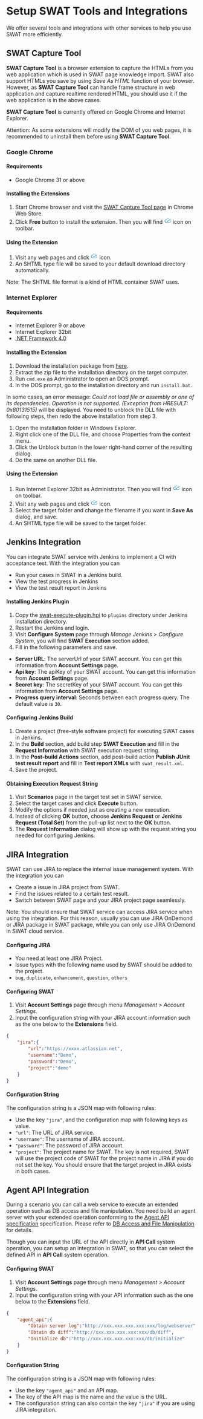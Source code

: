 Setup SWAT Tools and Integrations
===

We offer several tools and integrations with other services to help you use SWAT more efficiently.

SWAT Capture Tool
---

**SWAT Capture Tool** is a browser extension to capture the HTMLs from you web application which is used in SWAT page knowledge import. SWAT also support HTMLs you save by using *Save As HTML* function of your browser. However, as **SWAT Capture Tool** can handle frame structure in web application and capture realtime rendered HTML, you should use it if the web application is in the above cases.

**SWAT Capture Tool** is currently offered on Google Chrome and Internet Explorer.

Attention: As some extensions will modify the DOM of you web pages, it is recommended to uninstall them before using **SWAT Capture Tool**.

### Google Chrome

#### Requirements

* Google Chrome 31 or above 

#### Installing the Extensions

1. Start Chrome browser and visit the [SWAT Capture Tool page](https://chrome.google.com/webstore/detail/lblhhpmbencpjckcgehlfndpibomonie) in Chrome Web Store.
2. Click <span class="glyphicon glyphicon-plus"></span> **Free** button to install the extension. Then you will find ![SWAT icon](assets/images/extension.png) icon on toolbar.

#### Using the Extension

1. Visit any web pages and click ![SWAT icon](assets/images/extension.png) icon. 
2. An SHTML type file will be saved to your default download directory automatically.

Note: The SHTML file format is a kind of HTML container SWAT uses.

### Internet Explorer

#### Requirements

* Internet Explorer 9 or above
* Internet Explorer 32bit
* [.NET Framework 4.0](http://www.microsoft.com/en-US/download/details.aspx?id=17718)

#### Installing the Extension

1. Download the installation package from [here](http://www.smartekworks.com/tools/swat-ie-capture.zip).
2. Extract the zip file to the installation directory on the target computer.
3. Run `cmd.exe` as Administrator to open an DOS prompt.
4. In the DOS prompt, go to the installation directory and run `install.bat`.

In some cases, an error message: *Could not load file or assembly or one of its dependencies. Operation is not supported. (Exception from HRESULT: 0x80131515)* will be displayed. You need to unblock the DLL file with following steps, then redo the above installation from step 3.

1. Open the installation folder in Windows Explorer.
2. Right click one of the DLL file, and choose Properties from the context menu.
3. Click the Unblock button in the lower right-hand corner of the resulting dialog.
4. Do the same on another DLL file.

#### Using the Extension

1. Run Internet Explorer 32bit as Administrator. Then you will find ![SWAT icon](assets/images/extension.png) icon on toolbar.
2. Visit any web pages and click ![SWAT icon](assets/images/extension.png) icon. 
3. Select the target folder and change the filename if you want in **Save As** dialog, and save.
4. An SHTML type file will be saved to the target folder.

Jenkins Integration
---

You can integrate SWAT service with Jenkins to implement a CI with acceptance test. With the integration you can

* Run your cases in SWAT in a Jenkins build.
* View the test progress in Jenkins
* View the test result report in Jenkins

#### Installing Jenkins Plugin

1. Copy the [swat-execute-plugin.hpi](http://www.smartekworks.com/tools/swat-execute-plugin.hpi) to `plugins` directory under Jenkins installation directory.
2. Restart the Jenkins and login.
3. Visit **Configure System** page through *Manage Jenkins > Configure System*, you will find **SWAT Execution** section added.
4. Fill in the following parameters and save.
 * **Server URL**: The serverUrl of your SWAT account. You can get this information from **Account Settings** page.
 * **Api key**: The apiKey of your SWAT account. You can get this information from **Account Settings** page.
 * **Secret key**: The secretKey of your SWAT account. You can get this information from **Account Settings** page.
 * **Progress query interval**: Seconds between each progress query. The default value is `30`.

#### Configuring Jenkins Build

1. Create a project (free-style software project) for executing SWAT cases in Jenkins.
2. In the **Build** section, add build step **SWAT Execution** and fill in the **Request Information** with SWAT execution request string.
3. In the **Post-build Actions** section, add post-build action **Publish JUnit test result report** and fill in **Test report XMLs** with `swat_result.xml`.
4. Save the project.

#### Obtaining Execution Request String

1. Visit **Scenarios** page in the target test set in SWAT service.
2. Select the target cases and click **Execute** button.
3. Modify the options if needed just as creating a new execution.
4. Instead of clicking **OK** button, choose **Jenkins Request** or **Jenkins Request (Total Set)** from the pull-up list next to the **OK** button.
5. The **Request Information** dialog will show up with the request string you needed for configuring Jenkins.

JIRA Integration
---

SWAT can use JIRA to replace the internal issue management system. With the integration you can

* Create a issue in JIRA project from SWAT.
* Find the issues related to a certain test result.
* Switch between SWAT page and your JIRA project page seamlessly.

Note: You should ensure that SWAT service can access JIRA service when using the integration. For this reason, usually you can use JIRA OnDemond or JIRA package in SWAT package, while you can only use JIRA OnDemond in SWAT cloud service.

#### Configuring JIRA

* You need at least one JIRA Project.
* Issue types with the following name used by SWAT should be added to the project.
 * `bug`, `duplicate`, `enhancement`, `question`, `others`

#### Configuring SWAT

1. Visit **Account Settings** page through menu *Management > Account Settings*.
2. Input the configuration string with your JIRA account information such as the one below to the **Extensions** field. 
```json
{
	"jira":{
		"url":"https://xxxx.atlassian.net", 
		"username":"Demo", 
		"password":"Demo", 
		"project":"demo"
	}
}
```

#### Configuration String

The configuration string is a JSON map with following rules:

* Use the key `"jira"`, and the configuration map with following keys as value.
 * `"url"`: The URL of JIRA service.
 * `"username"`: The username of JIRA account.
 * `"password"`: The password of JIRA account.
 * `"project"`: The project name for SWAT. The key is not required, SWAT will use the project code of SWAT for the project name in JIRA if you do not set the key. You should ensure that the target project in JIRA exists in both cases.
 
Agent API Integration
---

During a scenario you can call a web service to execute an extended operation such as DB access and file manipulation. You need build an agent server with your extended operation conforming to the [Agent API specification](ref_agent_api.md) specification. Please refer to [DB Access and File Manipulation](article_api_call.md) for details.

Though you can input the URL of the API directly in **API Call** system operation, you can setup an integration in SWAT, so that you can select the defined API in **API Call** system operation. 

#### Configuring SWAT

1. Visit **Account Settings** page through menu *Management > Account Settings*.
2. Input the configuration string with your API information such as the one below to the **Extensions** field.
```json
{
	"agent_api":{
		"Obtain server log":"http://xxx.xxx.xxx.xxx:xxx/log/webserver",
		"Obtain db diff":"http://xxx.xxx.xxx.xxx:xxx/db/diff",
		"Initialize db":"http://xxx.xxx.xxx.xxx:xxx/db/initialize"
	}
}
```

#### Configuration String

The configuration string is a JSON map with following rules:

* Use the key `"agent_api"` and an API map.
* The key of the API map is the name and the value is the URL.
* The configuration string can also contain the key `"jira"` if you are using JIRA integration.

